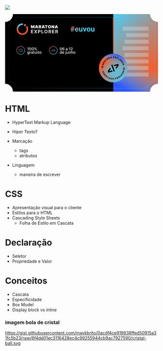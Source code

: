 <img src="https://maratona-explorer-ticket.rocketseat.com.br/ticket/danielNishimura/share"/>

<svg xmlns="http://www.w3.org/2000/svg" width="624" height="317" fill="none" viewBox="0 0 624 317" class="flex-1 w-full h-auto drop-shadow-ticket"><path fill="#000" fill-rule="evenodd" d="M591.607 0H32.057c0 17.705-14.352 32.058-32.057 32.058v252.38h.002c17.705 0 32.057 14.353 32.057 32.058h559.55c0-17.705 14.352-32.057 32.056-32.058V32.058c-17.705 0-32.058-14.353-32.058-32.058z" clip-rule="evenodd"></path><g fill="#fff" clip-path="url(#clip0_29_416)"><path d="M105.415 45.429h4.279l2.946 7.026h.15l2.946-7.026h4.279v12.404h-3.366v-7.174h-.102l-2.82 7.074h-2.029l-2.82-7.121h-.102v7.22h-3.361V45.43zM125.809 57.833h-3.714l4.182-12.404h4.699l4.183 12.404h-3.714l-2.772-8.988h-.102l-2.772 8.988h.01zm-.691-4.895h6.979v2.52h-6.979v-2.52zM137.247 57.833V45.429h5.467c.942 0 1.763.165 2.468.502a3.83 3.83 0 011.647 1.45c.391.63.589 1.383.589 2.264 0 .882-.203 1.64-.604 2.246-.4.611-.965 1.071-1.69 1.384-.724.312-1.57.464-2.535.464h-3.265v-2.615h2.574c.406 0 .749-.048 1.038-.147.285-.1.507-.256.662-.474.154-.218.232-.502.232-.853 0-.35-.078-.644-.232-.867a1.383 1.383 0 00-.662-.497c-.285-.11-.632-.161-1.038-.161h-1.212v9.708h-3.439zm7.423-5.695l3.168 5.695H144.1l-3.091-5.695h3.661zM153.039 57.832h-3.714l4.183-12.404h4.699l4.182 12.404h-3.714l-2.772-8.988h-.101l-2.773 8.988h.01zm-.69-4.894h6.978v2.52h-6.978v-2.52zM162.518 48.143v-2.715h11.011v2.715h-3.811v9.69h-3.39v-9.69h-3.81zM187.368 51.63c0 1.384-.275 2.545-.821 3.492-.551.948-1.29 1.663-2.222 2.151-.932.488-1.97.73-3.12.73-1.149 0-2.197-.246-3.124-.734-.928-.488-1.666-1.209-2.217-2.156-.546-.948-.821-2.108-.821-3.478 0-1.369.275-2.544.821-3.492a5.425 5.425 0 012.217-2.15c.932-.489 1.97-.73 3.124-.73 1.155 0 2.188.241 3.12.73.932.487 1.671 1.203 2.222 2.15.551.948.821 2.114.821 3.492v-.005zm-3.54 0c0-.743-.101-1.369-.299-1.88-.198-.512-.493-.9-.884-1.161-.391-.266-.87-.398-1.44-.398-.569 0-1.048.132-1.439.398-.391.265-.686.654-.884 1.16-.198.508-.299 1.138-.299 1.881 0 .744.101 1.37.299 1.881.198.512.493.9.884 1.161.391.266.87.398 1.439.398.57 0 1.049-.132 1.44-.398.391-.265.686-.654.884-1.16.198-.508.299-1.138.299-1.882zM200.785 45.429v12.404h-2.868l-4.579-6.52h-.072v6.52h-3.439V45.429h2.922l4.506 6.49h.097v-6.49h3.438-.005zM206.58 57.833h-3.714l4.183-12.404h4.699l4.182 12.404h-3.714l-2.772-8.988h-.101l-2.773 8.988h.01zm-.69-4.895h6.978v2.52h-6.978v-2.52zM105.971 78.179V64.534h9.045v2.07h-6.524v3.705h6.056v2.07h-6.056v3.725h6.578v2.07h-9.099v.005zM121.61 64.534l3.062 4.993h.106l3.077-4.993h2.873l-4.283 6.822 4.351 6.823h-2.922l-3.096-4.965h-.106l-3.096 4.965h-2.907l4.395-6.823-4.337-6.822h2.888-.005zM134.612 78.178V64.534h5.216c1.068 0 1.966.195 2.695.588a4 4 0 011.652 1.61c.372.683.56 1.455.56 2.322s-.188 1.654-.565 2.331c-.377.678-.932 1.213-1.661 1.602-.73.388-1.638.582-2.71.582h-3.458v-2.032h3.115c.623 0 1.135-.104 1.536-.318.401-.213.696-.507.884-.88.193-.375.29-.801.29-1.285 0-.483-.097-.91-.29-1.279a2.011 2.011 0 00-.889-.862c-.401-.209-.917-.308-1.545-.308h-2.309v11.58h-2.521v-.005zM148.833 78.179V64.534h2.521v11.57h6.124v2.07h-8.645v.005zM173.454 71.356c0 1.469-.28 2.729-.841 3.776-.56 1.047-1.318 1.848-2.279 2.402-.961.554-2.053.834-3.27.834s-2.308-.28-3.269-.834c-.961-.56-1.724-1.36-2.28-2.407-.56-1.047-.84-2.302-.84-3.767 0-1.464.28-2.729.84-3.771.56-1.047 1.319-1.848 2.28-2.402.961-.554 2.052-.834 3.269-.834s2.309.28 3.27.834c.961.554 1.724 1.355 2.279 2.402.561 1.047.841 2.303.841 3.771v-.004zm-2.531 0c0-1.033-.164-1.91-.492-2.62-.329-.711-.783-1.251-1.362-1.62-.58-.366-1.246-.55-2.005-.55-.758 0-1.424.184-2.004.55-.579.364-1.033.904-1.362 1.62-.328.71-.493 1.587-.493 2.62 0 1.033.165 1.91.493 2.62.329.71.783 1.25 1.362 1.62.58.365 1.246.55 2.004.55.759 0 1.425-.185 2.005-.55.579-.365 1.033-.905 1.362-1.62.328-.716.492-1.587.492-2.62zM177.753 78.178V64.534h5.216c1.067 0 1.965.18 2.695.545.724.365 1.275.872 1.651 1.53.372.654.561 1.417.561 2.289 0 .872-.189 1.634-.565 2.274-.377.644-.932 1.137-1.667 1.488-.734.35-1.632.52-2.704.52h-3.714v-2.05h3.376c.623 0 1.135-.086 1.536-.256.4-.171.695-.422.883-.754.189-.331.29-.739.29-1.222s-.096-.9-.29-1.242c-.193-.345-.492-.606-.888-.786-.401-.18-.913-.27-1.541-.27h-2.308v11.58H177.753zm7.186-6.182l3.444 6.183h-2.811l-3.381-6.183h2.748zM192.107 78.179V64.534h9.046v2.07h-6.525v3.705h6.057v2.07h-6.057v3.725h6.578v2.07h-9.099v.005zM205.639 78.178V64.534h5.216c1.067 0 1.965.18 2.694.545.725.365 1.276.872 1.652 1.53.372.654.56 1.417.56 2.289 0 .872-.188 1.634-.565 2.274-.376.644-.932 1.137-1.666 1.488-.734.35-1.632.52-2.704.52h-3.714v-2.05h3.376c.623 0 1.135-.086 1.535-.256.401-.171.696-.422.884-.754.189-.331.29-.739.29-1.222s-.097-.9-.29-1.242c-.193-.345-.492-.606-.888-.786-.401-.18-.913-.27-1.541-.27h-2.309v11.58h-2.53zm7.186-6.182l3.444 6.183h-2.811l-3.381-6.183h2.748z"></path></g><mask id="mask0_29_416" style="mask-type:alpha" width="47" height="47" x="47" y="38" maskUnits="userSpaceOnUse"><g fill="#F45C2D" clip-path="url(#clip1_29_416)"><path d="M81.241 49.059a4.162 4.162 0 004.163-4.164 4.156 4.156 0 00-4.163-4.164 4.156 4.156 0 00-4.163 4.164 4.156 4.156 0 004.163 4.164z"></path><path d="M91.367 51.026a2.959 2.959 0 00-3.984-1.292 2.96 2.96 0 00-1.291 3.985c1.242 2.425 1.867 5.068 1.867 7.84 0 9.59-7.809 17.392-17.396 17.392-9.588 0-17.397-7.801-17.397-17.391 0-9.59 7.799-17.39 17.387-17.39 1.639 0 2.96-1.332 2.96-2.962a2.968 2.968 0 00-2.96-2.961C57.696 38.237 47.234 48.7 47.234 61.56c0 12.859 10.462 23.323 23.319 23.323 12.856 0 23.328-10.464 23.328-23.323 0-3.727-.845-7.264-2.514-10.544v.01z"></path></g></mask><g mask="url(#mask0_29_416)"><path fill="url(#paint0_radial_29_416)" d="M45 36H97V87H45z"></path></g><path fill="#fff" d="M95.59 136.275v11.412h-1.728v-9.685h-.067l-2.73 1.783v-1.649l2.847-1.861h1.678zm7.06 11.601c-.881-.003-1.633-.235-2.257-.696-.624-.461-1.102-1.131-1.432-2.012-.33-.88-.496-1.941-.496-3.181 0-1.238.165-2.294.496-3.171.334-.877.813-1.546 1.438-2.006.627-.461 1.378-.691 2.251-.691s1.621.232 2.245.696c.624.461 1.102 1.13 1.432 2.006.335.873.502 1.928.502 3.166 0 1.244-.165 2.306-.496 3.187-.331.877-.808 1.547-1.432 2.012-.624.46-1.375.69-2.251.69zm0-1.487c.772 0 1.376-.377 1.811-1.132.438-.754.657-1.844.657-3.27 0-.948-.1-1.748-.301-2.402-.197-.658-.481-1.156-.852-1.494a1.868 1.868 0 00-1.315-.512c-.769 0-1.373.379-1.811 1.137-.439.757-.66 1.848-.663 3.271 0 .951.098 1.755.295 2.412.201.654.485 1.15.853 1.488.367.334.809.502 1.326.502zm10.129 1.487c-.881-.003-1.633-.235-2.257-.696-.624-.461-1.101-1.131-1.432-2.012-.331-.88-.496-1.941-.496-3.181 0-1.238.165-2.294.496-3.171.334-.877.814-1.546 1.438-2.006.627-.461 1.378-.691 2.251-.691s1.621.232 2.246.696c.624.461 1.101 1.13 1.432 2.006.334.873.501 1.928.501 3.166 0 1.244-.165 2.306-.496 3.187-.33.877-.808 1.547-1.432 2.012-.624.46-1.374.69-2.251.69zm0-1.487c.773 0 1.376-.377 1.811-1.132.438-.754.657-1.844.657-3.27 0-.948-.1-1.748-.3-2.402-.197-.658-.482-1.156-.853-1.494a1.868 1.868 0 00-1.315-.512c-.769 0-1.373.379-1.811 1.137-.439.757-.66 1.848-.663 3.271 0 .951.098 1.755.295 2.412.201.654.485 1.15.853 1.488.367.334.809.502 1.326.502zm12.113-.842v-.602c0-.431.089-.824.267-1.181.182-.36.446-.648.791-.864.35-.219.771-.328 1.265-.328.506 0 .929.107 1.271.323.342.215.6.503.774.864.179.36.268.755.268 1.186v.602c0 .431-.089.827-.268 1.187a2.14 2.14 0 01-.785.864c-.342.215-.762.323-1.26.323-.501 0-.925-.108-1.27-.323a2.142 2.142 0 01-.786-.864 2.642 2.642 0 01-.267-1.187zm1.298-.602v.602c0 .32.076.609.229.87.152.26.417.39.796.39.376 0 .638-.13.786-.39a1.72 1.72 0 00.223-.87v-.602c0-.319-.072-.609-.217-.869-.141-.26-.405-.39-.792-.39-.371 0-.635.13-.791.39-.156.26-.234.55-.234.869zm-7.038-5.929v-.601c0-.431.089-.827.268-1.187.182-.361.445-.649.791-.864.349-.215.771-.323 1.265-.323.505 0 .929.108 1.27.323.342.215.6.503.775.864.175.36.262.756.262 1.187v.601c0 .431-.089.827-.268 1.187a2.093 2.093 0 01-.78.864c-.342.216-.761.323-1.259.323-.505 0-.931-.107-1.276-.323a2.149 2.149 0 01-.78-.864 2.63 2.63 0 01-.268-1.187zm1.304-.601v.601c0 .32.074.61.223.87.152.26.418.39.797.39.371 0 .631-.13.78-.39.152-.26.228-.55.228-.87v-.601c0-.32-.072-.61-.217-.87-.145-.26-.408-.39-.791-.39-.372 0-.635.13-.791.39-.153.26-.229.55-.229.87zm-.774 9.272l7.845-11.412h1.332l-7.846 11.412h-1.331zm-24.811 17.388c-.68 0-1.265-.089-1.755-.267-.487-.179-.885-.415-1.193-.708a2.978 2.978 0 01-.691-.964l1.432-.591c.1.164.234.336.401.518.171.186.401.344.691.474.294.13.67.195 1.132.195.631 0 1.153-.154 1.565-.462.413-.305.619-.792.619-1.46v-1.683h-.106a3.8 3.8 0 01-.435.607 2.357 2.357 0 01-.769.58c-.327.163-.752.245-1.276.245a3.563 3.563 0 01-1.828-.474c-.538-.319-.965-.789-1.281-1.41-.312-.624-.468-1.391-.468-2.301 0-.91.154-1.69.462-2.34.312-.65.74-1.148 1.282-1.494a3.335 3.335 0 011.844-.524c.532 0 .96.09 1.288.268.327.175.581.379.763.613.186.234.329.44.43.618h.122v-1.387h1.632v8.748c0 .736-.17 1.34-.512 1.811a3.018 3.018 0 01-1.388 1.048c-.58.227-1.233.34-1.961.34zm-.017-4.898c.48 0 .884-.112 1.215-.334.334-.227.587-.55.758-.97.174-.424.261-.931.261-1.521 0-.576-.085-1.083-.256-1.522-.17-.438-.421-.78-.752-1.025-.33-.249-.74-.373-1.226-.373-.501 0-.92.13-1.254.39a2.35 2.35 0 00-.758 1.047c-.167.443-.25.937-.25 1.483 0 .561.085 1.053.256 1.476.17.424.424.755.758.992.338.238.754.357 1.248.357zm6.113 1.51v-8.559h1.61v1.36h.089c.156-.461.431-.823.825-1.087a2.358 2.358 0 011.349-.401 6.488 6.488 0 01.707.039v1.593a3.049 3.049 0 00-.356-.061 3.408 3.408 0 00-.513-.039c-.394 0-.745.084-1.053.251a1.866 1.866 0 00-.992 1.677v5.227h-1.666zm8.436.189c-.542 0-1.032-.1-1.471-.3a2.492 2.492 0 01-1.042-.886c-.252-.387-.379-.86-.379-1.421 0-.483.093-.881.279-1.193.186-.312.436-.559.752-.741a3.94 3.94 0 011.059-.412c.39-.093.788-.164 1.192-.212l1.249-.145c.319-.041.551-.106.696-.195.145-.089.218-.234.218-.435v-.039c0-.486-.138-.863-.413-1.131-.271-.267-.676-.401-1.215-.401-.561 0-1.003.124-1.326.373-.319.245-.54.519-.663.819l-1.566-.356c.186-.52.457-.94.814-1.26a3.3 3.3 0 011.242-.702 4.878 4.878 0 011.477-.223c.342 0 .704.041 1.087.123.386.078.746.223 1.081.435.338.211.615.514.83.908.216.39.323.897.323 1.521v5.684H112v-1.17h-.067a2.351 2.351 0 01-.485.635 2.562 2.562 0 01-.83.518c-.338.138-.743.206-1.215.206zm.363-1.337c.46 0 .854-.091 1.181-.273.331-.182.581-.42.752-.713.175-.297.262-.615.262-.953v-1.103c-.059.059-.174.115-.345.167a5.486 5.486 0 01-.574.128l-.63.095-.513.067c-.323.04-.618.109-.886.206a1.522 1.522 0 00-.635.418c-.156.178-.234.416-.234.713 0 .412.152.724.457.936.305.208.693.312 1.165.312zm10.076-7.411v1.337h-4.675v-1.337h4.675zm-3.422-2.051h1.667v8.097c0 .323.048.566.144.73.097.16.221.269.374.329.156.055.325.083.507.083.134 0 .251-.009.351-.028l.234-.044.301 1.376a3.275 3.275 0 01-1.081.178 2.915 2.915 0 01-1.226-.234 2.104 2.104 0 01-.92-.757c-.234-.342-.351-.771-.351-1.288v-8.442zm10.687 7.06v-5.009h1.671v8.559h-1.638v-1.482h-.089a2.677 2.677 0 01-.947 1.142c-.431.301-.968.451-1.611.451-.549 0-1.036-.12-1.46-.362-.419-.245-.75-.607-.992-1.086-.237-.48-.356-1.072-.356-1.778v-5.444h1.666v5.243c0 .584.162 1.048.485 1.394.323.345.743.518 1.259.518.312 0 .622-.078.931-.234.312-.156.57-.392.774-.708.208-.316.31-.717.307-1.204zm3.91 3.55v-8.559h1.666v8.559h-1.666zm.842-9.88c-.29 0-.539-.096-.747-.29a.94.94 0 01-.307-.702c0-.275.103-.509.307-.702.208-.197.457-.295.747-.295.289 0 .536.098.741.295a.922.922 0 01.312.702.932.932 0 01-.312.702c-.205.194-.452.29-.741.29zm7.061 1.321v1.337h-4.675v-1.337h4.675zm-3.421-2.051h1.666v8.097c0 .323.048.566.145.73.096.16.221.269.373.329.156.055.325.083.507.083.134 0 .251-.009.351-.028l.234-.044.301 1.376a3.285 3.285 0 01-1.081.178 2.918 2.918 0 01-1.226-.234 2.101 2.101 0 01-.919-.757c-.234-.342-.351-.771-.351-1.288v-8.442zm8.778 10.783c-.803 0-1.503-.184-2.101-.552a3.718 3.718 0 01-1.393-1.543c-.331-.662-.496-1.434-.496-2.319 0-.887.165-1.664.496-2.329a3.71 3.71 0 011.393-1.549c.598-.368 1.298-.552 2.101-.552.802 0 1.502.184 2.1.552a3.71 3.71 0 011.393 1.549c.331.665.496 1.442.496 2.329 0 .885-.165 1.657-.496 2.319a3.718 3.718 0 01-1.393 1.543c-.598.368-1.298.552-2.1.552zm.005-1.399c.52 0 .951-.137 1.293-.412a2.42 2.42 0 00.758-1.098c.167-.457.25-.96.25-1.51 0-.546-.083-1.048-.25-1.505a2.46 2.46 0 00-.758-1.109c-.342-.278-.773-.417-1.293-.417-.524 0-.958.139-1.304.417a2.492 2.492 0 00-.763 1.109 4.428 4.428 0 00-.245 1.505c0 .55.081 1.053.245 1.51.167.457.421.823.763 1.098.346.275.78.412 1.304.412z"></path><g filter="url(#filter0_d_29_416)"><circle cx="63.707" cy="148.165" r="16.472" fill="#080809"></circle><circle cx="63.707" cy="148.165" r="16.472" stroke="url(#paint1_linear_29_416)" stroke-width="1.497"></circle></g><path fill="url(#paint2_linear_29_416)" fill-rule="evenodd" d="M57.308 143.782a.228.228 0 00-.228.228v1.772a2.668 2.668 0 010 4.658v1.772c0 .126.102.228.228.228h12.304a.228.228 0 00.228-.228v-1.772a2.667 2.667 0 010-4.657v-1.773a.228.228 0 00-.228-.228H57.308zm-.54 6.307l-.203-.408a1.754 1.754 0 000-3.141l.204-.407-.205.407a.72.72 0 01-.395-.641v-1.889c0-.629.51-1.139 1.14-1.139h12.303c.629 0 1.139.51 1.139 1.139v1.889a.718.718 0 01-.391.639l-.028.014-.001.001a1.755 1.755 0 00.01 3.122l.015.007c.24.121.395.368.395.641v1.889a1.14 1.14 0 01-1.14 1.139H57.309a1.14 1.14 0 01-1.14-1.139v-1.889c0-.273.155-.52.396-.641l.205.407z" clip-rule="evenodd"></path><path fill="url(#paint3_linear_29_416)" fill-rule="evenodd" d="M65.491 146.421a.455.455 0 010 .644l-2.179 2.18a.456.456 0 01-.644 0l-.898-.898a.455.455 0 11.645-.644l.575.575 1.857-1.857a.456.456 0 01.644 0z" clip-rule="evenodd"></path><path fill="#fff" d="M227.792 147.823c-.881-.004-1.633-.236-2.257-.697-.624-.46-1.102-1.131-1.432-2.011-.331-.881-.496-1.941-.496-3.182 0-1.237.165-2.294.496-3.171.334-.877.813-1.545 1.437-2.006.628-.461 1.379-.691 2.252-.691.873 0 1.621.232 2.245.697.624.46 1.102 1.129 1.432 2.006.335.873.502 1.928.502 3.165 0 1.244-.166 2.307-.496 3.187-.331.877-.808 1.547-1.432 2.012-.624.46-1.375.691-2.251.691zm0-1.488c.772 0 1.376-.377 1.811-1.131.438-.754.657-1.845.657-3.271 0-.948-.1-1.748-.301-2.402-.197-.657-.481-1.155-.852-1.493a1.867 1.867 0 00-1.315-.513c-.769 0-1.373.379-1.811 1.137-.439.758-.66 1.848-.664 3.271 0 .951.099 1.755.296 2.413.2.653.485 1.149.852 1.487.368.335.81.502 1.327.502zm10.14 1.454a4.6 4.6 0 01-1.505-.278 3.536 3.536 0 01-1.337-.892c-.401-.416-.723-.975-.964-1.677-.238-.702-.357-1.579-.357-2.63 0-.996.099-1.88.296-2.653.2-.772.488-1.424.863-1.956a3.837 3.837 0 011.36-1.22c.531-.279 1.127-.418 1.789-.418.68 0 1.283.134 1.811.401a3.41 3.41 0 011.281 1.109c.331.472.541 1.009.63 1.611h-1.7a2.193 2.193 0 00-.685-1.165c-.342-.301-.788-.451-1.337-.451-.836 0-1.488.364-1.956 1.092-.465.728-.699 1.74-.702 3.037h.083c.197-.323.439-.598.725-.825a3.4 3.4 0 012.106-.719c.661 0 1.259.162 1.794.485.539.319.968.762 1.288 1.326.319.565.479 1.211.479 1.939 0 .729-.166 1.388-.496 1.979a3.647 3.647 0 01-1.382 1.404c-.595.342-1.289.509-2.084.501zm-.006-1.448a2.17 2.17 0 001.176-.324c.345-.215.619-.505.819-.869.201-.364.301-.771.301-1.22 0-.439-.098-.838-.295-1.198a2.228 2.228 0 00-.803-.859 2.142 2.142 0 00-1.159-.317 2.23 2.23 0 00-1.655.713 2.547 2.547 0 00-.501.769 2.342 2.342 0 00-.179.908c0 .428.099.823.296 1.187.2.364.473.658.819.881.349.219.743.329 1.181.329zm12.663 1.482a3.507 3.507 0 01-1.471-.301 2.485 2.485 0 01-1.042-.886c-.252-.386-.379-.86-.379-1.421 0-.483.093-.881.279-1.193.186-.312.436-.559.752-.741a3.94 3.94 0 011.059-.412c.39-.093.788-.164 1.192-.212l1.249-.145c.319-.041.551-.106.696-.195.145-.089.218-.234.218-.434v-.039c0-.487-.138-.864-.413-1.132-.271-.267-.676-.401-1.215-.401-.561 0-1.003.125-1.326.374-.319.245-.54.518-.663.819l-1.566-.357c.186-.52.457-.94.814-1.259a3.3 3.3 0 011.242-.702 4.847 4.847 0 011.477-.223c.342 0 .704.041 1.087.122.386.078.746.223 1.081.435a2.4 2.4 0 01.83.908c.215.39.323.897.323 1.522v5.683h-1.627v-1.17h-.067a2.336 2.336 0 01-.485.635 2.581 2.581 0 01-.83.519c-.338.137-.743.206-1.215.206zm.363-1.338c.46 0 .854-.091 1.181-.273.331-.182.581-.419.752-.713.175-.297.262-.615.262-.953v-1.103c-.059.059-.175.115-.345.167a5.486 5.486 0 01-.574.128c-.216.034-.426.065-.63.095l-.513.067a4.124 4.124 0 00-.886.206 1.531 1.531 0 00-.635.418c-.156.178-.234.416-.234.713 0 .413.152.725.457.936.305.208.693.312 1.165.312zm14.541-10.264v11.412h-1.728v-9.684h-.067l-2.73 1.783v-1.65l2.847-1.861h1.678zm3.087 11.412v-1.248l3.861-4.001a20.63 20.63 0 001.02-1.142c.271-.331.474-.645.607-.942.134-.297.201-.613.201-.947 0-.379-.089-.706-.267-.981a1.755 1.755 0 00-.73-.641 2.328 2.328 0 00-1.042-.228c-.409 0-.766.083-1.07.251a1.714 1.714 0 00-.702.707 2.224 2.224 0 00-.246 1.07h-1.643c0-.695.159-1.302.479-1.822.319-.52.758-.923 1.315-1.209.557-.29 1.19-.435 1.9-.435.717 0 1.349.143 1.895.429.549.283.978.669 1.287 1.159.308.487.462 1.037.462 1.65 0 .423-.08.837-.239 1.242-.156.405-.429.857-.819 1.354-.39.494-.933 1.094-1.628 1.8l-2.267 2.374v.084h5.137v1.476h-7.511zM227.045 161.8c-.691 0-1.308-.176-1.85-.529-.539-.357-.962-.864-1.271-1.521-.304-.661-.457-1.455-.457-2.38 0-.925.155-1.716.463-2.373.312-.658.739-1.161 1.282-1.51a3.325 3.325 0 011.844-.524c.531 0 .958.089 1.282.267.327.175.579.379.757.613.182.234.324.44.424.619h.1v-4.241h1.666v11.412h-1.627v-1.331h-.139c-.1.182-.245.39-.435.624a2.412 2.412 0 01-.769.613c-.327.174-.75.261-1.27.261zm.368-1.42c.479 0 .884-.127 1.214-.379.335-.257.587-.611.758-1.065.175-.453.262-.98.262-1.582 0-.595-.085-1.115-.256-1.561-.171-.445-.422-.793-.752-1.042-.331-.248-.74-.373-1.226-.373-.502 0-.92.13-1.254.39-.335.26-.587.615-.758 1.064a4.35 4.35 0 00-.251 1.522c0 .572.086 1.086.257 1.543.17.457.423.819.757 1.087.338.264.755.396 1.249.396zm9.939 1.426c-.843 0-1.569-.18-2.179-.54a3.676 3.676 0 01-1.404-1.533c-.327-.661-.49-1.436-.49-2.324 0-.876.163-1.649.49-2.318a3.816 3.816 0 011.382-1.565c.595-.376 1.289-.563 2.084-.563.483 0 .951.08 1.404.239.454.16.86.411 1.221.753.36.341.644.785.852 1.331.208.543.312 1.202.312 1.979v.59h-6.803v-1.248h5.171c0-.438-.089-.827-.268-1.165a2.027 2.027 0 00-.752-.808c-.319-.196-.695-.295-1.126-.295-.468 0-.876.115-1.226.346a2.318 2.318 0 00-.802.891c-.186.364-.279.76-.279 1.187v.975c0 .572.101 1.059.301 1.46.205.401.489.708.853.92.364.208.789.312 1.276.312.316 0 .604-.045.864-.134.26-.093.485-.23.674-.412.189-.182.334-.407.435-.675l1.577.285a2.862 2.862 0 01-.68 1.22c-.323.345-.73.615-1.221.808-.486.189-1.042.284-1.666.284zm9.674-8.732h1.666v9.117c0 .572-.104 1.055-.312 1.448a2.03 2.03 0 01-.914.897c-.401.205-.897.307-1.488.307h-.167c-.056 0-.113-.002-.173-.006v-1.432h.268c.394 0 .678-.106.852-.317.179-.208.268-.511.268-.909v-9.105zm.825-1.32a1.06 1.06 0 01-.747-.29.944.944 0 01-.307-.702c0-.275.103-.509.307-.702.208-.197.457-.296.747-.296.289 0 .536.099.741.296a.922.922 0 01.312.702.935.935 0 01-.312.702c-.205.193-.452.29-.741.29zm8.504 6.33v-5.01h1.672v8.559h-1.638v-1.482h-.089a2.666 2.666 0 01-.948 1.142c-.431.301-.967.452-1.61.452-.55 0-1.037-.121-1.46-.362-.42-.246-.75-.608-.992-1.087-.238-.479-.357-1.072-.357-1.778v-5.444h1.667v5.244c0 .583.161 1.047.484 1.393.324.345.743.518 1.26.518.312 0 .622-.078.93-.234.312-.156.571-.392.775-.708.208-.315.31-.717.306-1.203zm5.577-1.533v5.082h-1.666v-8.559h1.599v1.393h.106c.197-.453.505-.817.925-1.092.423-.275.956-.412 1.599-.412.583 0 1.094.122 1.533.368a2.45 2.45 0 011.019 1.081c.242.479.363 1.071.363 1.777v5.444h-1.667v-5.243c0-.621-.161-1.105-.484-1.455-.324-.353-.768-.529-1.332-.529-.387 0-.73.084-1.031.251a1.806 1.806 0 00-.708.735c-.171.32-.256.706-.256 1.159zm9.378 0v5.082h-1.666v-11.412h1.644v4.246h.106c.2-.46.507-.826.919-1.097.413-.272.951-.407 1.616-.407.587 0 1.1.12 1.538.362.442.241.784.602 1.025 1.081.246.475.368 1.07.368 1.783v5.444h-1.666v-5.243c0-.628-.162-1.115-.485-1.46-.323-.349-.772-.524-1.348-.524-.394 0-.747.084-1.059.251a1.807 1.807 0 00-.73.735c-.175.32-.262.706-.262 1.159zm11.379 5.255c-.803 0-1.503-.184-2.101-.552a3.718 3.718 0 01-1.393-1.543c-.331-.661-.496-1.434-.496-2.318 0-.888.165-1.665.496-2.329a3.72 3.72 0 011.393-1.55c.598-.367 1.298-.551 2.101-.551.802 0 1.503.184 2.101.551a3.72 3.72 0 011.393 1.55c.33.664.496 1.441.496 2.329 0 .884-.166 1.657-.496 2.318a3.718 3.718 0 01-1.393 1.543c-.598.368-1.299.552-2.101.552zm.005-1.399c.521 0 .951-.137 1.293-.412.342-.275.595-.641.758-1.098.167-.457.251-.96.251-1.51a4.35 4.35 0 00-.251-1.504 2.441 2.441 0 00-.758-1.109c-.342-.279-.772-.418-1.293-.418-.523 0-.958.139-1.303.418a2.483 2.483 0 00-.764 1.109 4.447 4.447 0 00-.245 1.504c0 .55.082 1.053.245 1.51.167.457.422.823.764 1.098.345.275.78.412 1.303.412z"></path><g filter="url(#filter1_d_29_416)"><circle cx="196.921" cy="147.909" r="16.217" fill="#080809"></circle><circle cx="196.921" cy="147.909" r="16.217" stroke="url(#paint4_linear_29_416)" stroke-width="1.497"></circle></g><path fill="url(#paint5_linear_29_416)" d="M189.665 148.755v-1.164l4.623-2.05v1.339l-3.165 1.28.043-.07v.166l-.043-.07 3.165 1.28v1.339l-4.623-2.05z"></path><path fill="url(#paint6_linear_29_416)" d="M198.605 143.792l-2.166 8.108h-1.205l2.167-8.108h1.204z"></path><path fill="url(#paint7_linear_29_416)" d="M204.175 148.755l-4.623 2.05v-1.339l3.165-1.28-.043.07v-.166l.043.07-3.165-1.28v-1.339l4.623 2.05v1.164z"></path><mask id="mask1_29_416" style="mask-type:alpha" width="183" height="317" x="441" y="0" maskUnits="userSpaceOnUse"><path fill="#F45C2D" fill-rule="evenodd" d="M441.811 316.495l149.794.001c0-17.705 14.353-32.058 32.058-32.058V32.058c-17.705 0-32.058-14.353-32.058-32.058H441.811v316.495z" clip-rule="evenodd"></path></mask><g mask="url(#mask1_29_416)"><path fill="url(#paint8_radial_29_416)" d="M646.98 322.907H861.474V662.134H646.98z" transform="rotate(-180 646.98 322.907)"></path><path fill="url(#paint9_linear_29_416)" d="M646.98 322.907H861.474V662.134H646.98z" transform="rotate(-180 646.98 322.907)"></path><path fill="url(#paint10_linear_29_416)" d="M646.98 322.907H861.474V662.134H646.98z" transform="rotate(-180 646.98 322.907)"></path></g><path stroke="url(#paint11_linear_29_416)" stroke-width="4.663" d="M442.268 13.693L442.268 284.62"></path><path fill="#D9D9D9" fill-opacity="0.4" d="M480.283 238.975H585.7810000000001V254.712H480.283z"></path><path fill="#D9D9D9" fill-opacity="0.4" d="M494.272 212.163H585.782V227.9H494.272z"></path><path fill="#D9D9D9" fill-opacity="0.4" d="M480.283 185.351H585.7810000000001V201.088H480.283z"></path><path fill="#D9D9D9" fill-opacity="0.4" d="M487.861 158.54H585.782V174.277H487.861z"></path><path fill="#D9D9D9" fill-opacity="0.4" d="M480.283 131.728H585.7810000000001V147.465H480.283z"></path><path fill="#D9D9D9" fill-opacity="0.4" d="M487.861 104.916H585.782V120.65299999999999H487.861z"></path><path fill="#D9D9D9" fill-opacity="0.4" d="M494.271 78.105H585.7810000000001V93.842H494.271z"></path><path fill="#D9D9D9" fill-opacity="0.4" d="M480.283 51.292H585.7810000000001V67.029H480.283z"></path><mask id="path-41-inside-1_29_416" fill="#fff"><path fill-rule="evenodd" d="M581.153 12.749H42.52l.001.265c0 16.249-13.816 29.42-30.86 29.42h-.299V274.06l.299-.002c16.95 0 30.708 13.029 30.858 29.156h538.634c.148-16.032 13.746-29.003 30.559-29.154V42.434c-16.905-.153-30.56-13.266-30.56-29.42l.001-.265z" clip-rule="evenodd"></path></mask><path fill="url(#paint12_linear_29_416)" d="M42.52 12.749v-.923h-.932l.008.932.924-.009zm538.633 0l.924.008.008-.931h-.932v.923zM11.363 42.433l.008-.923-.932-.008v.931h.923zm0 231.628h-.924v.931l.931-.008-.008-.923zm31.156 29.154l-.924.008.009.915h.915v-.923zm538.634 0v.923h.915l.008-.915-.923-.008zm30.559-29.154l.009.923.915-.008v-.915h-.924zm0-231.627h.924v-.915l-.915-.009-.009.924zM42.52 13.672h538.633v-1.846H42.52v1.846zm.924-.658l-.001-.273-1.846.017v.256h1.847zM11.662 43.358c17.51 0 31.782-13.544 31.782-30.344h-1.846c0 15.698-13.361 28.497-29.936 28.497v1.847zm-.308-.001l.308.001v-1.846c-.097 0-.194 0-.291-.002l-.017 1.847zm.932 230.704V42.434h-1.847V274.06h1.847zm-.915.923l.29-.002v-1.846l-.307.001.017 1.847zm.29-.002c16.484 0 29.79 12.661 29.934 28.241l1.847-.017c-.155-16.673-14.366-30.07-31.781-30.07v1.846zm569.492 27.309H42.519v1.847h538.634v-1.847zm30.551-29.154c-17.275.156-31.321 13.494-31.474 30.069l1.846.017c.144-15.488 13.294-28.092 29.645-28.239l-.017-1.847zm-.915-230.703V274.06h1.847V42.434h-1.847zm-30.56-29.42c0 16.701 14.105 30.186 31.475 30.343l.017-1.847c-16.441-.148-29.645-12.89-29.645-28.496h-1.847zm.001-.273l-.001.273h1.847l.001-.257-1.847-.016z" mask="url(#path-41-inside-1_29_416)"></path><circle cx="441.559" cy="220.167" r="58.405" fill="url(#paint13_linear_29_416)"></circle><circle cx="441.559" cy="220.167" r="58.405" fill="url(#paint14_linear_29_416)"></circle><ellipse cx="445.525" cy="230.746" fill="url(#paint15_radial_29_416)" rx="51.793" ry="44.74"></ellipse><path fill="#000" d="M393.945 218.714l.245-1.864 4.064-1.073.01-.073-3.648-2.089.246-1.864 6.227.82-.193 1.466-3.825-.504-.007.052 3.589 1.994-.123.937-4.005.995-.006.051 3.846.507-.193 1.465-6.227-.82zM402.093 208.37l-.54 1.54-5.227-4.079.669-1.907 6.629.078-.54 1.54-4.922-.163-.016.047 3.947 2.944zm-2.405-.613l1.128-3.218 1.089.381-1.129 3.219-1.088-.382zM404.053 202.857l-5.469-3.088 1.276-2.26c.231-.409.504-.721.82-.935a1.843 1.843 0 011.021-.336c.364-.008.733.094 1.107.305.379.214.654.479.826.794.17.315.239.663.206 1.046-.035.382-.17.781-.406 1.198l-.806 1.429-1.042-.588.668-1.184c.113-.199.181-.38.205-.543a.727.727 0 00-.067-.443.88.88 0 00-.358-.339.888.888 0 00-.478-.133.722.722 0 00-.425.166 1.469 1.469 0 00-.367.451l-.368.652 4.404 2.486-.747 1.322zm-.761-4.491l3.269.05-.814 1.442-3.254-.076.799-1.416zM408.476 195.566l-1.04 1.258-3.492-5.636 1.288-1.558 6.192 2.368-1.039 1.258-4.562-1.856-.031.038 2.684 4.128zm-2.045-1.407l2.173-2.629.889.734-2.173 2.629-.889-.734zM408.46 187.753l-.819-.922 3.971-3.524.819.922-1.425 1.265 3.351 3.776-1.119.993-3.351-3.776-1.427 1.266zM419.898 181.47c.366.587.563 1.154.592 1.702a2.725 2.725 0 01-.337 1.501 3.085 3.085 0 01-1.093 1.122 3.08 3.08 0 01-1.493.487 2.74 2.74 0 01-1.493-.36c-.478-.268-.899-.694-1.264-1.279-.366-.586-.564-1.153-.594-1.7a2.714 2.714 0 01.334-1.499 3.088 3.088 0 011.095-1.124c.477-.298.974-.46 1.489-.488a2.724 2.724 0 011.496.358c.48.267.902.694 1.268 1.28zm-1.317.821c-.216-.347-.449-.609-.697-.787a1.36 1.36 0 00-.761-.281 1.354 1.354 0 00-.773.226 1.37 1.37 0 00-.544.596 1.38 1.38 0 00-.085.808c.053.3.187.624.403.971.217.347.448.609.695.788.248.178.502.271.763.28.261.008.519-.067.774-.226.257-.16.438-.359.543-.596.107-.237.134-.506.082-.806-.05-.301-.183-.626-.4-.973zM425.884 175.381l2.251 5.864-1.203.462-3.633-2.489-.037.015 1.299 3.384-1.417.544-2.251-5.864 1.219-.468 3.605 2.493.049-.019-1.297-3.379 1.415-.543zM432.049 180.092l-1.606.29.968-6.558 1.989-.36 3.203 5.804-1.606.291-2.287-4.362-.049.009-.612 4.886zm-.655-2.394l3.357-.607.205 1.135-3.356.607-.206-1.135zM440.877 178.966l.386-6.27 4.371.269-.076 1.231-2.856-.176-.079 1.286 2.633.162-.076 1.234-2.633-.162-.079 1.288 2.856.176-.076 1.231-4.371-.269zM450.075 173.568l.675 2.191.048.011 1.573-1.676 1.656.38-2.549 2.638 1.206 3.498-1.698-.389-.7-2.218-.048-.011-1.596 1.692-1.686-.387 2.6-2.626-1.149-3.485 1.668.382zM454.193 180.981l2.448-5.784 2.39 1.011c.433.183.771.426 1.013.729.246.301.39.639.434 1.013.045.372-.017.756-.185 1.154a2.216 2.216 0 01-.706.936c-.3.225-.645.35-1.036.378-.391.028-.808-.052-1.251-.24l-1.474-.624.466-1.101 1.214.514c.211.089.403.127.575.113a.82.82 0 00.455-.17c.13-.103.233-.243.308-.42.076-.179.104-.348.086-.509a.805.805 0 00-.196-.443 1.284 1.284 0 00-.483-.331l-.689-.292-1.971 4.658-1.398-.592zM460.84 183.874l3.374-5.299 1.28.815-2.711 4.259 2.204 1.404-.662 1.04-3.485-2.219zM472.534 188.771c-.464.511-.956.856-1.476 1.033a2.711 2.711 0 01-1.535.086 3.093 3.093 0 01-1.378-.745 3.084 3.084 0 01-.876-1.304 2.749 2.749 0 01-.062-1.534c.128-.533.423-1.055.886-1.565.464-.512.956-.857 1.474-1.036a2.723 2.723 0 011.533-.088c.502.119.962.368 1.38.747.417.378.709.811.876 1.3a2.72 2.72 0 01.064 1.536c-.126.534-.421 1.058-.886 1.57zm-1.149-1.043c.275-.303.464-.598.567-.886.105-.285.125-.555.062-.808a1.352 1.352 0 00-.428-.683 1.362 1.362 0 00-.721-.36 1.376 1.376 0 00-.801.139c-.274.132-.549.35-.824.652-.275.303-.464.598-.569.884a1.377 1.377 0 00-.06.81c.063.254.205.481.428.683.224.203.464.323.721.36.258.038.524-.009.799-.141.276-.131.551-.347.826-.65zM471.793 192.42l4.994-3.81 1.574 2.063c.285.374.464.748.536 1.122.075.375.044.732-.093 1.071-.136.338-.375.637-.716.897-.347.264-.699.413-1.056.447a1.817 1.817 0 01-1.042-.224c-.338-.182-.651-.464-.942-.844l-.995-1.305.951-.725.824 1.08c.139.182.279.316.419.402a.715.715 0 00.433.113.867.867 0 00.453-.195.894.894 0 00.311-.387.719.719 0 00.015-.455 1.47 1.47 0 00-.27-.516l-.454-.595-4.021 3.068-.921-1.207zm4.427 1.07l-1.333 2.985-1.005-1.317 1.353-2.96.985 1.292zM476.139 198.233l5.549-2.943 2.052 3.869-1.089.578-1.341-2.528-1.138.604 1.236 2.33-1.092.579-1.236-2.33-1.141.605 1.341 2.528-1.089.578-2.052-3.87zM479.098 203.795l5.958-1.991.822 2.461c.149.446.198.858.145 1.236-.05.379-.195.706-.435.983-.238.275-.56.481-.967.617-.413.138-.795.165-1.144.082a1.828 1.828 0 01-.914-.549c-.26-.281-.466-.649-.618-1.103l-.52-1.556 1.135-.379.43 1.288c.073.217.162.389.267.516.107.128.232.21.373.247a.88.88 0 00.492-.038.893.893 0 00.419-.266.722.722 0 00.161-.426 1.472 1.472 0 00-.088-.575l-.238-.71-4.796 1.603-.482-1.44zm3.844 2.444l-2.227 2.394-.525-1.571 2.237-2.365.515 1.542zM488.821 220.108l-.201 1.869-4.037 1.171-.008.074 3.697 2-.2 1.869-6.246-.669.158-1.47 3.836.411.006-.052-3.636-1.907.101-.94 3.979-1.091.005-.051-3.858-.414.158-1.47 6.246.67zM480.922 230.653l.502-1.553 5.323 3.952-.622 1.923-6.629.081.503-1.552 4.924.043.016-.046-4.017-2.848zm2.419.554l-1.051 3.245-1.097-.355 1.05-3.245 1.098.355zM479.095 236.208l5.544 2.954-1.221 2.29c-.221.415-.486.734-.797.955a1.832 1.832 0 01-1.012.361c-.364.017-.735-.076-1.114-.278-.384-.204-.666-.462-.846-.773a1.835 1.835 0 01-.231-1.041c.026-.383.151-.785.376-1.207l.772-1.448 1.055.562-.639 1.199a1.621 1.621 0 00-.191.548.719.719 0 00.078.441c.072.129.194.24.366.331a.89.89 0 00.481.121.723.723 0 00.42-.176c.131-.106.25-.26.357-.46l.352-.66-4.464-2.379.714-1.34zm.871 4.471l-3.27.031.779-1.462 3.255-.003-.764 1.434zM474.845 243.618l1.009-1.282 3.625 5.55-1.25 1.589-6.247-2.219 1.009-1.283 4.605 1.747.031-.039-2.782-4.063zm2.077 1.358l-2.109 2.68-.907-.713 2.11-2.68.906.713zM475.052 251.421l.84.903-3.885 3.618-.841-.903 1.394-1.298-3.44-3.694 1.095-1.02 3.441 3.694 1.396-1.3zM463.769 257.977c-.379-.577-.59-1.14-.632-1.687a2.715 2.715 0 01.301-1.508 3.09 3.09 0 011.066-1.149c.471-.31.965-.484 1.481-.522a2.748 2.748 0 011.501.324c.484.257.915.673 1.294 1.249.38.577.591 1.139.635 1.685a2.727 2.727 0 01-.298 1.507 3.1 3.1 0 01-1.069 1.15c-.47.309-.962.483-1.476.523a2.72 2.72 0 01-1.504-.322c-.486-.256-.919-.672-1.299-1.25zm1.297-.852c.225.342.463.598.716.77.25.173.506.261.767.263.259.003.515-.078.768-.245.251-.165.428-.367.529-.608.101-.24.123-.51.066-.81-.06-.299-.202-.619-.426-.961-.225-.341-.463-.599-.713-.772a1.39 1.39 0 00-.77-.261 1.365 1.365 0 00-.768.245 1.354 1.354 0 00-.529.608c-.101.24-.122.51-.063.808.057.3.199.621.423.963zM457.933 264.2l-2.391-5.808 1.191-.491 3.692 2.401.037-.015-1.381-3.353 1.404-.578 2.392 5.809-1.208.497-3.664-2.405-.048.02 1.377 3.346-1.401.577zM451.649 259.646l1.598-.329-.808 6.58-1.98.408-3.343-5.725 1.598-.329 2.393 4.304.048-.009.494-4.9zm.712 2.378l-3.34.688-.233-1.13 3.341-.688.232 1.13zM442.852 260.985l-.235 6.277-4.376-.163.046-1.232 2.859.107.048-1.288-2.635-.098.046-1.235 2.636.098.048-1.29-2.86-.107.046-1.232 4.377.163zM433.806 266.573l-.76-2.163-.049-.009-1.506 1.736-1.67-.314 2.444-2.736-1.343-3.449 1.712.322.787 2.19.048.009 1.528-1.754 1.7.32-2.494 2.726 1.285 3.438-1.682-.316zM429.494 259.283l-2.308 5.842-2.414-.954c-.437-.173-.781-.408-1.031-.704a1.942 1.942 0 01-.458-1.003 2.249 2.249 0 01.158-1.158c.159-.403.387-.72.683-.953a1.917 1.917 0 011.026-.402c.391-.037.81.032 1.257.209l1.489.588-.44 1.113-1.227-.485a1.232 1.232 0 00-.577-.099.82.82 0 00-.451.181 1.044 1.044 0 00-.297.427c-.071.18-.096.351-.074.512a.805.805 0 00.207.437c.116.13.279.236.49.319l.696.275 1.859-4.703 1.412.558zM422.775 256.555l-3.244 5.379-1.3-.784 2.607-4.324-2.238-1.349.637-1.056 3.538 2.134zM410.965 251.931c.452-.522.936-.879 1.451-1.068a2.716 2.716 0 011.533-.122c.505.107.97.344 1.396.712.427.369.729.796.906 1.282.177.486.21.997.098 1.533-.115.536-.398 1.064-.848 1.585-.452.523-.935.88-1.449 1.071a2.719 2.719 0 01-1.531.124 3.096 3.096 0 01-1.397-.714 3.085 3.085 0 01-.906-1.278 2.71 2.71 0 01-.101-1.534c.113-.538.396-1.068.848-1.591zm1.174 1.015c-.267.31-.449.609-.546.899a1.36 1.36 0 00-.043.81c.067.25.215.474.444.672.228.197.471.311.73.343.259.032.524-.021.797-.158.271-.138.541-.362.808-.672.268-.309.45-.608.548-.896.097-.29.11-.56.041-.812a1.358 1.358 0 00-.444-.672 1.348 1.348 0 00-.729-.343 1.36 1.36 0 00-.796.16c-.272.137-.542.36-.81.669zM411.627 248.281l-4.901 3.929-1.623-2.024c-.294-.367-.482-.737-.563-1.109a1.836 1.836 0 01.068-1.073c.128-.341.359-.646.694-.914.34-.273.688-.43 1.045-.472a1.82 1.82 0 011.047.198c.342.174.662.448.961.822l1.027 1.28-.934.748-.85-1.06a1.588 1.588 0 00-.428-.392.716.716 0 00-.436-.102.871.871 0 00-.448.205.9.9 0 00-.301.395.724.724 0 00-.004.456c.046.162.14.331.282.508l.468.584 3.946-3.163.95 1.184zm-4.452-.963l1.262-3.016 1.036 1.292-1.281 2.992-1.017-1.268zM407.136 242.566l-5.478 3.073-2.144-3.819 1.076-.604 1.4 2.496 1.123-.63-1.29-2.301 1.077-.605 1.291 2.301 1.126-.632-1.4-2.496 1.075-.603 2.144 3.82zM404.048 237.08l-5.908 2.134-.881-2.44c-.16-.443-.218-.853-.174-1.232.041-.38.178-.711.411-.993.231-.281.548-.495.952-.641.41-.148.79-.184 1.141-.109.349.076.658.252.927.526.267.276.482.639.644 1.089l.558 1.543-1.125.406-.462-1.278a1.625 1.625 0 00-.278-.509.723.723 0 00-.38-.238.872.872 0 00-.491.05.892.892 0 00-.412.276.722.722 0 00-.151.43 1.48 1.48 0 00.102.573l.255.704 4.757-1.719.515 1.428zm-3.901-2.351l2.169-2.446.562 1.558-2.179 2.417-.552-1.529zM398.334 227.102a1.043 1.043 0 10-1.224-1.688 1.043 1.043 0 001.224 1.688zM485.548 214.721a1.043 1.043 0 10-1.224-1.688 1.043 1.043 0 001.224 1.688zM421.646 238.955l-3.232-4.461 9.815-15.56 3.394 4.684-6.601 9.433-.013-.331.377.52-.31-.115 11.019-3.336 3.394 4.684-17.843 4.482zm16.17-33.715l10.379 27.233-4.349 3.152-10.379-27.233 4.349-3.152zm26.591 2.729l-9.816 15.56-3.394-4.684 6.602-9.432.013.33-.378-.52.311.115-11.02 3.336-3.394-4.684 17.843-4.482 3.233 4.461z"></path><path fill="url(#paint16_linear_29_416)" d="M269.412 71.126l3.747-21.476h2.67l-3.747 21.476h-2.67zm5.532 0l3.761-21.476h2.67l-3.762 21.476h-2.669zm8.628-12.848h-15.354v-2.492h15.354v2.492zm-1.121 6.8h-15.34V62.6h15.34v2.478zm10.694 6.343c-1.239 0-2.35-.197-3.333-.59-.984-.404-1.82-.96-2.508-1.667a7.398 7.398 0 01-1.563-2.463 8.29 8.29 0 01-.546-3.01v-.59c0-1.209.172-2.315.516-3.318.344-1.003.836-1.873 1.475-2.61a6.482 6.482 0 012.36-1.697c.924-.403 1.967-.605 3.127-.605 1.131 0 2.134.187 3.009.56a5.897 5.897 0 012.198 1.594c.6.688 1.052 1.514 1.357 2.477.305.954.457 2.016.457 3.186v1.77h-12.685v-2.831h8.511v-.325c0-.59-.108-1.116-.325-1.578a2.5 2.5 0 00-.944-1.121c-.422-.276-.963-.413-1.622-.413-.561 0-1.042.123-1.446.369-.403.245-.732.59-.988 1.032a5.587 5.587 0 00-.56 1.563 9.945 9.945 0 00-.177 1.947v.59c0 .64.088 1.23.265 1.77.187.541.448 1.008.782 1.402.344.393.757.698 1.239.914.492.217 1.047.325 1.667.325a5.17 5.17 0 002.138-.443 4.63 4.63 0 001.726-1.372l2.065 2.242c-.334.482-.792.945-1.372 1.387-.57.443-1.258.806-2.065 1.091-.806.276-1.725.413-2.758.413zm18.408-4.116V55.166h4.248v15.96h-3.997l-.251-3.82zm.472-3.274l1.254-.03c0 1.062-.123 2.05-.369 2.965-.246.905-.615 1.691-1.106 2.36a5.167 5.167 0 01-1.859 1.549c-.747.364-1.627.546-2.64.546a6.86 6.86 0 01-2.153-.325 4.387 4.387 0 01-1.682-1.047c-.462-.482-.826-1.097-1.091-1.844-.256-.757-.384-1.667-.384-2.729v-10.31h4.248v10.34c0 .472.054.87.162 1.195.118.324.281.59.487.796.207.207.447.354.723.442.285.089.6.133.944.133.875 0 1.563-.177 2.065-.53.511-.355.87-.837 1.077-1.446.216-.62.324-1.308.324-2.065zm12.449 3.997l3.54-12.862h4.44l-5.384 15.96h-2.685l.089-3.098zm-2.434-12.862l3.555 12.877.074 3.082h-2.7l-5.383-15.959h4.454zm11.402 8.142v-.31c0-1.17.167-2.247.501-3.23.335-.993.821-1.854 1.461-2.581a6.533 6.533 0 012.36-1.696c.934-.413 2.006-.62 3.215-.62 1.21 0 2.286.207 3.23.62a6.513 6.513 0 012.375 1.696 7.345 7.345 0 011.475 2.581c.334.983.502 2.06.502 3.23v.31c0 1.16-.168 2.237-.502 3.23a7.523 7.523 0 01-1.475 2.582 6.542 6.542 0 01-2.36 1.696c-.934.403-2.006.605-3.215.605-1.21 0-2.287-.202-3.231-.605a6.682 6.682 0 01-2.374-1.697 7.657 7.657 0 01-1.461-2.58c-.334-.994-.501-2.07-.501-3.231zm4.248-.31v.31c0 .669.059 1.293.177 1.873a5.08 5.08 0 00.56 1.534c.266.433.61.772 1.033 1.018.423.246.939.369 1.549.369.59 0 1.096-.123 1.519-.369a2.808 2.808 0 001.018-1.018 5.08 5.08 0 00.56-1.534c.128-.58.192-1.204.192-1.873v-.31c0-.649-.064-1.258-.192-1.829a4.84 4.84 0 00-.575-1.534 2.859 2.859 0 00-1.018-1.062c-.423-.255-.934-.383-1.534-.383s-1.111.128-1.534.383c-.413.256-.752.61-1.018 1.062a5.079 5.079 0 00-.56 1.534 9.019 9.019 0 00-.177 1.83zm22.921 4.307V55.166h4.248v15.96h-3.997l-.251-3.82zm.472-3.274l1.254-.03c0 1.062-.123 2.05-.369 2.965-.246.905-.614 1.691-1.106 2.36a5.172 5.172 0 01-1.858 1.549c-.748.364-1.628.546-2.641.546a6.865 6.865 0 01-2.153-.325 4.387 4.387 0 01-1.682-1.047c-.462-.482-.826-1.097-1.091-1.844-.256-.757-.384-1.667-.384-2.729v-10.31h4.248v10.34c0 .472.054.87.163 1.195.118.324.28.59.486.796.207.207.448.354.723.442.285.089.6.133.944.133.875 0 1.564-.177 2.065-.53.511-.355.87-.837 1.077-1.446.216-.62.324-1.308.324-2.065z"></path><mask id="mask2_29_416" style="mask-type:alpha" width="69" height="69" x="47" y="210" maskUnits="userSpaceOnUse"><circle cx="81.218" cy="244.028" r="33.984" fill="#202024"></circle></mask><defs><filter id="filter0_d_29_416" width="42.984" height="42.984" x="46.486" y="130.944" color-interpolation-filters="sRGB" filterUnits="userSpaceOnUse"><feFlood flood-opacity="0" result="BackgroundImageFix"></feFlood><feColorMatrix in="SourceAlpha" result="hardAlpha" values="0 0 0 0 0 0 0 0 0 0 0 0 0 0 0 0 0 0 127 0"></feColorMatrix><feOffset dx="4.746" dy="4.746"></feOffset><feGaussianBlur stdDeviation="1.898"></feGaussianBlur><feComposite in2="hardAlpha" operator="out"></feComposite><feColorMatrix values="0 0 0 0 0 0 0 0 0 0 0 0 0 0 0 0 0 0 0.39 0"></feColorMatrix><feBlend in2="BackgroundImageFix" result="effect1_dropShadow_29_416"></feBlend><feBlend in="SourceGraphic" in2="effect1_dropShadow_29_416" result="shape"></feBlend></filter><filter id="filter1_d_29_416" width="37.772" height="37.772" x="179.956" y="130.944" color-interpolation-filters="sRGB" filterUnits="userSpaceOnUse"><feFlood flood-opacity="0" result="BackgroundImageFix"></feFlood><feColorMatrix in="SourceAlpha" result="hardAlpha" values="0 0 0 0 0 0 0 0 0 0 0 0 0 0 0 0 0 0 127 0"></feColorMatrix><feOffset dx="2.134" dy="2.134"></feOffset><feGaussianBlur stdDeviation="0.854"></feGaussianBlur><feComposite in2="hardAlpha" operator="out"></feComposite><feColorMatrix values="0 0 0 0 0 0 0 0 0 0 0 0 0 0 0 0 0 0 0.39 0"></feColorMatrix><feBlend in2="BackgroundImageFix" result="effect1_dropShadow_29_416"></feBlend><feBlend in="SourceGraphic" in2="effect1_dropShadow_29_416" result="shape"></feBlend></filter><radialGradient id="paint0_radial_29_416" cx="0" cy="0" r="1" gradientTransform="matrix(19 1 -1.21018 22.99348 62.5 43)" gradientUnits="userSpaceOnUse"><stop stop-color="#42D3FF"></stop><stop offset="0.357" stop-color="#48CEF7"></stop><stop offset="1" stop-color="#F45C2D"></stop></radialGradient><linearGradient id="paint1_linear_29_416" x1="50.066" x2="75.031" y1="128.346" y2="169.527" gradientUnits="userSpaceOnUse"><stop stop-color="#F45C2D"></stop><stop offset="1" stop-color="#42D3FF"></stop></linearGradient><linearGradient id="paint2_linear_29_416" x1="57.027" x2="72.381" y1="142.699" y2="156.337" gradientUnits="userSpaceOnUse"><stop stop-color="#F45C2D"></stop><stop offset="0.576" stop-color="#42D3FF"></stop><stop offset="1" stop-color="#42D3FF"></stop></linearGradient><linearGradient id="paint3_linear_29_416" x1="61.871" x2="66.346" y1="146.237" y2="149.924" gradientUnits="userSpaceOnUse"><stop stop-color="#F45C2D"></stop><stop offset="0.576" stop-color="#42D3FF"></stop><stop offset="1" stop-color="#42D3FF"></stop></linearGradient><linearGradient id="paint4_linear_29_416" x1="183.491" x2="208.07" y1="128.398" y2="168.94" gradientUnits="userSpaceOnUse"><stop stop-color="#F45C2D"></stop><stop offset="1" stop-color="#42D3FF"></stop></linearGradient><linearGradient id="paint5_linear_29_416" x1="191.672" x2="196.822" y1="144.827" y2="154.8" gradientUnits="userSpaceOnUse"><stop stop-color="#F45C2D"></stop><stop offset="0.519" stop-color="#42D3FF"></stop><stop offset="1" stop-color="#42D3FF"></stop></linearGradient><linearGradient id="paint6_linear_29_416" x1="191.672" x2="196.822" y1="144.827" y2="154.8" gradientUnits="userSpaceOnUse"><stop stop-color="#F45C2D"></stop><stop offset="0.519" stop-color="#42D3FF"></stop><stop offset="1" stop-color="#42D3FF"></stop></linearGradient><linearGradient id="paint7_linear_29_416" x1="191.672" x2="196.822" y1="144.827" y2="154.8" gradientUnits="userSpaceOnUse"><stop stop-color="#F45C2D"></stop><stop offset="0.519" stop-color="#42D3FF"></stop><stop offset="1" stop-color="#42D3FF"></stop></linearGradient><radialGradient id="paint8_radial_29_416" cx="0" cy="0" r="1" gradientTransform="matrix(0 169.613 -107.247 0 754.227 492.521)" gradientUnits="userSpaceOnUse"><stop stop-color="#42D3FF" stop-opacity="0.8"></stop><stop offset="1" stop-color="#42D3FF" stop-opacity="0"></stop></radialGradient><linearGradient id="paint9_linear_29_416" x1="646.98" x2="924.121" y1="356.83" y2="576.078" gradientUnits="userSpaceOnUse"><stop stop-color="#F45C2D"></stop><stop offset="0.207" stop-color="#F45C2D"></stop><stop offset="1" stop-color="#42D3FF"></stop></linearGradient><linearGradient id="paint10_linear_29_416" x1="797.531" x2="619.854" y1="313.306" y2="642.595" gradientUnits="userSpaceOnUse"><stop offset="0.056" stop-color="#2E58FF"></stop><stop offset="0.384" stop-color="#42D3FF" stop-opacity="0"></stop></linearGradient><linearGradient id="paint11_linear_29_416" x1="439.936" x2="439.937" y1="-5.49" y2="299.081" gradientUnits="userSpaceOnUse"><stop stop-color="#F45C2D"></stop><stop offset="1" stop-color="#F45C2D" stop-opacity="0"></stop></linearGradient><linearGradient id="paint12_linear_29_416" x1="710.694" x2="-52.401" y1="-2.059" y2="297.547" gradientUnits="userSpaceOnUse"><stop stop-color="#42D3FF"></stop><stop offset="1" stop-color="#42D3FF" stop-opacity="0"></stop></linearGradient><linearGradient id="paint13_linear_29_416" x1="383.154" x2="478.806" y1="173.444" y2="293.118" gradientUnits="userSpaceOnUse"><stop stop-color="#F45C2D"></stop><stop offset="0.207" stop-color="#F45C2D"></stop><stop offset="1" stop-color="#42D3FF"></stop></linearGradient><linearGradient id="paint14_linear_29_416" x1="465.141" x2="420.401" y1="158.457" y2="289.592" gradientUnits="userSpaceOnUse"><stop offset="0.056" stop-color="#2E58FF"></stop><stop offset="0.384" stop-color="#42D3FF" stop-opacity="0"></stop></linearGradient><radialGradient id="paint15_radial_29_416" cx="0" cy="0" r="1" gradientTransform="matrix(0 44.7401 -51.7928 0 445.525 230.746)" gradientUnits="userSpaceOnUse"><stop stop-color="#42D3FF" stop-opacity="0.8"></stop><stop offset="1" stop-color="#42D3FF" stop-opacity="0"></stop></radialGradient><linearGradient id="paint16_linear_29_416" x1="280.209" x2="302.119" y1="45.487" y2="102.506" gradientUnits="userSpaceOnUse"><stop stop-color="#F45C2D"></stop><stop offset="0.519" stop-color="#42D3FF"></stop><stop offset="1" stop-color="#42D3FF"></stop></linearGradient><clipPath id="clip0_29_416"><path fill="#fff" d="M0 0H110.848V33.104H0z" transform="translate(105.417 45.26)"></path></clipPath><clipPath id="clip1_29_416"><path fill="#fff" d="M0 0H46.647V46.647H0z" transform="translate(47.234 38.237)"></path></clipPath></defs></svg>

# HTML
- HyperText Markup Language

- Hiper Texto?
- Marcação
  - tags
  - atributos
- Linguagem
  - maneira de escrever

# CSS

- Apresentação visual para o cliente
- Estilos para o HTML
- Cascading Style Sheets
  - Folha de Estilo em Cascata

# Declaração
- Seletor
- Propriedade e Valor

# Conceitos
- Cascata
- Especificidade
- Box Model
- Display block vs inline



### imagem bola de cristal
https://gist.githubusercontent.com/maykbrito/0acdf4ce919838ffed50915a31fc5b23/raw/6f4dd01ec3116428ec4c99255944cb9ac7927590/cristal-ball.svg
